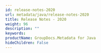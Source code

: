 ```yaml
---
id: release-notes-2020
url: metadata/java/release-notes-2020
title: Release Notes - 2020
weight: 96
description: ""
keywords: 
productName: GroupDocs.Metadata for Java
hideChildren: False
---
```

